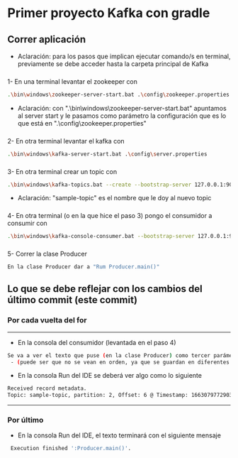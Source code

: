 # Primer proyecto Kafka con gradle

## Correr aplicación

- Aclaración: para los pasos que implican ejecutar comando/s en terminal, previamente se debe acceder hasta la carpeta principal de Kafka

###
1- En una terminal levantar el zookeeper con
```bash
.\bin\windows\zookeeper-server-start.bat .\config\zookeeper.properties
```
- Aclaración: con ".\bin\windows\zookeeper-server-start.bat" apuntamos al server start y le pasamos como parámetro la configuración que es lo que está en ".\config\zookeeper.properties"
###
2- En otra terminal levantar el kafka con
```bash
.\bin\windows\kafka-server-start.bat .\config\server.properties
```
###
3- En otra terminal crear un topic con
```bash
.\bin\windows\kafka-topics.bat --create --bootstrap-server 127.0.0.1:9092 --partitions 3 --topic sample-topic
```
- Aclaración: "sample-topic" es el nombre que le doy al nuevo topic
###
4- En otra terminal (o en la que hice el paso 3) pongo el consumidor a consumir con
```bash
.\bin\windows\kafka-console-consumer.bat --bootstrap-server 127.0.0.1:9092 --topic sample-topic --group java
```
###
5- Correr la clase Producer
```bash
En la clase Producer dar a "Rum Producer.main()"
```
###
## Lo que se debe reflejar con los cambios del último commit (este commit)
### Por cada vuelta del for
***
- En la consola del consumidor (levantada en el paso 4)
```bash
Se va a ver el texto que puse (en la clase Producer) como tercer parámetro en 'new ProducerRecord<>("sample-topic", "key_" + i, "Value_texto-mensaje_" + i);'
 - (puede ser que no se vean en orden, ya que se guardan en diferentes particones, en que particones se guardan lo podemos ver en la consola Run del IDE)
```
- En la consola Run del IDE se deberá ver algo como lo siguiente
```bash
Received record metadata.
Topic: sample-topic, partition: 2, Offset: 6 @ Timestamp: 1663079772903
```
*** 
### Por último
- En la consola Run del IDE, el texto terminará con el siguiente mensaje
```bash
 Execution finished ':Producer.main()'.
```